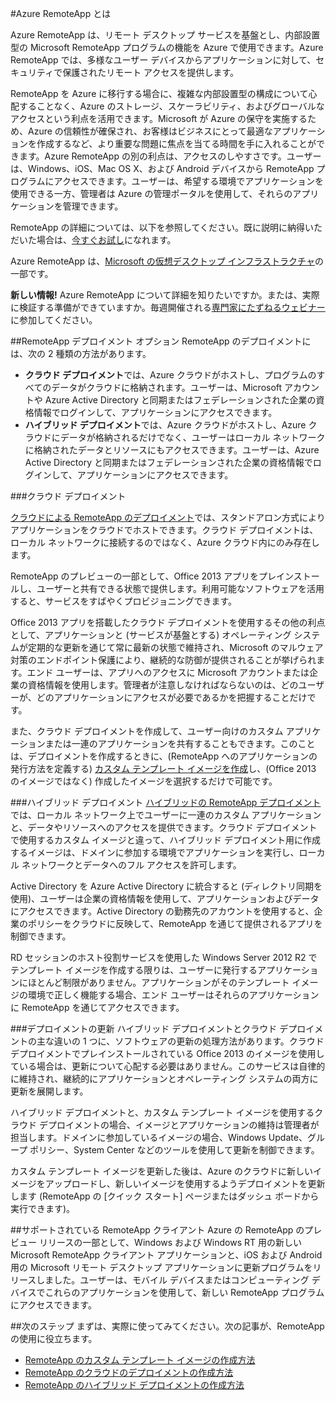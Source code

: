 ﻿<properties title="What is RemoteApp?" pageTitle="RemoteApp とは" description="Learn about Azure RemoteApp." metaKeywords="" services="" solutions="" documentationCenter="" authors="elizapo" manager="kathyw" />

<tags ms.service="remoteapp" ms.workload="tbd" ms.tgt_pltfrm="na" ms.devlang="na" ms.topic="article" ms.date="09/05/2014" ms.author="elizapo" ms.manager="kathyw" />

#Azure RemoteApp とは

Azure RemoteApp は、リモート デスクトップ サービスを基盤とし、内部設置型の Microsoft RemoteApp プログラムの機能を Azure で使用できます。Azure RemoteApp では、多様なユーザー デバイスからアプリケーションに対して、セキュリティで保護されたリモート アクセスを提供します。

RemoteApp を Azure に移行する場合に、複雑な内部設置型の構成について心配することなく、Azure のストレージ、スケーラビリティ、およびグローバルなアクセスという利点を活用できます。Microsoft が Azure の保守を実施するため、Azure の信頼性が確保され、お客様はビジネスにとって最適なアプリケーションを作成するなど、より重要な問題に焦点を当てる時間を手に入れることができます。Azure RemoteApp の別の利点は、アクセスのしやすさです。ユーザーは、Windows、iOS、Mac OS X、および Android デバイスから RemoteApp プログラムにアクセスできます。ユーザーは、希望する環境でアプリケーションを使用できる一方、管理者は Azure の管理ポータルを使用して、それらのアプリケーションを管理できます。 

RemoteApp の詳細については、以下を参照してください。既に説明に納得いただいた場合は、[今すぐお試し](http://azure.microsoft.com/ja-jp/services/remoteapp/)になれます。

Azure RemoteApp は、[Microsoft の仮想デスクトップ インフラストラクチャ](http://www.microsoft.com/ja-jp/server-cloud/products/virtual-desktop-infrastructure/explore.aspx)の一部です。

**新しい情報!** Azure RemoteApp について詳細を知りたいですか。または、実際に検証する準備ができていますか。毎週開催される[専門家にたずねるウェビナー](https://azureinfo.microsoft.com/US-Azure-WBNR-FY15-11Nov-AzureRemoteAppAskTheExperts-Registration-Page.html)に参加してください。

##RemoteApp デプロイメント オプション
RemoteApp のデプロイメントには、次の 2 種類の方法があります。


- **クラウド デプロイメント**では、Azure クラウドがホストし、プログラムのすべてのデータがクラウドに格納されます。ユーザーは、Microsoft アカウントや Azure Active Directory と同期またはフェデレーションされた企業の資格情報でログインして、アプリケーションにアクセスできます。
- **ハイブリッド デプロイメント**では、Azure クラウドがホストし、Azure クラウドにデータが格納されるだけでなく、ユーザーはローカル ネットワークに格納されたデータとリソースにもアクセスできます。ユーザーは、Azure Active Directory と同期またはフェデレーションされた企業の資格情報でログインして、アプリケーションにアクセスできます。

###クラウド デプロイメント

[クラウドによる RemoteApp のデプロイメント](http://azure.microsoft.com/ja-jp/documentation/articles/remoteapp-create-cloud-deployment/)では、スタンドアロン方式によりアプリケーションをクラウドでホストできます。クラウド デプロイメントは、ローカル ネットワークに接続するのではなく、Azure クラウド内にのみ存在します。

RemoteApp のプレビューの一部として、Office 2013 アプリをプレインストールし、ユーザーと共有できる状態で提供します。利用可能なソフトウェアを活用すると、サービスをすばやくプロビジョニングできます。

Office 2013 アプリを搭載したクラウド デプロイメントを使用するその他の利点として、アプリケーションと (サービスが基盤とする) オペレーティング システムが定期的な更新を通じて常に最新の状態で維持され、Microsoft のマルウェア対策のエンドポイント保護により、継続的な防御が提供されることが挙げられます。エンド ユーザーは、アプリへのアクセスに Microsoft アカウントまたは企業の資格情報を使用します。管理者が注意しなければならないのは、どのユーザーが、どのアプリケーションにアクセスが必要であるかを把握することだけです。

また、クラウド デプロイメントを作成して、ユーザー向けのカスタム アプリケーションまたは一連のアプリケーションを共有することもできます。このことは、デプロイメントを作成するときに、(RemoteApp へのアプリケーションの発行方法を定義する) [カスタム テンプレート イメージを作成](http://azure.microsoft.com/ja-jp/documentation/articles/remoteapp-create-custom-image/)し、(Office 2013 のイメージではなく) 作成したイメージを選択するだけで可能です。 

###ハイブリッド デプロイメント
[ハイブリッドの RemoteApp デプロイメント](http://azure.microsoft.com/ja-jp/documentation/articles/remoteapp-create-hybrid-deployment/)では、ローカル ネットワーク上でユーザーに一連のカスタム アプリケーションと、データやリソースへのアクセスを提供できます。クラウド デプロイメントで使用するカスタム イメージと違って、ハイブリッド デプロイメント用に作成するイメージは、ドメインに参加する環境でアプリケーションを実行し、ローカル ネットワークとデータへのフル アクセスを許可します。

Active Directory を Azure Active Directory に統合すると (ディレクトリ同期を使用)、ユーザーは企業の資格情報を使用して、アプリケーションおよびデータにアクセスできます。Active Directory の勤務先のアカウントを使用すると、企業のポリシーをクラウドに反映して、RemoteApp を通じて提供されるアプリを制御できます。

RD セッションのホスト役割サービスを使用した Windows Server 2012 R2 でテンプレート イメージを作成する限りは、ユーザーに発行するアプリケーションにほとんど制限がありません。アプリケーションがそのテンプレート イメージの環境で正しく機能する場合、エンド ユーザーはそれらのアプリケーションに RemoteApp を通じてアクセスできます。 

###デプロイメントの更新
ハイブリッド デプロイメントとクラウド デプロイメントの主な違いの 1 つに、ソフトウェアの更新の処理方法があります。クラウド デプロイメントでプレインストールされている Office 2013 のイメージを使用している場合は、更新について心配する必要はありません。このサービスは自律的に維持され、継続的にアプリケーションとオペレーティング システムの両方に更新を展開します。

ハイブリッド デプロイメントと、カスタム テンプレート イメージを使用するクラウド デプロイメントの場合、イメージとアプリケーションの維持は管理者が担当します。ドメインに参加しているイメージの場合、Windows Update、グループ ポリシー、System Center などのツールを使用して更新を制御できます。

カスタム テンプレート イメージを更新した後は、Azure のクラウドに新しいイメージをアップロードし、新しいイメージを使用するようデプロイメントを更新します (RemoteApp の [クイック スタート] ページまたはダッシュ ボードから実行できます)。

##サポートされている RemoteApp クライアント
Azure の RemoteApp のプレビュー リリースの一部として、Windows および Windows RT 用の新しい Microsoft RemoteApp クライアント アプリケーションと、iOS および Android 用の Microsoft リモート デスクトップ アプリケーションに更新プログラムをリリースしました。ユーザーは、モバイル デバイスまたはコンピューティング デバイスでこれらのアプリケーションを使用して、新しい RemoteApp プログラムにアクセスできます。

##次のステップ
まずは、実際に使ってみてください。次の記事が、RemoteApp の使用に役立ちます。

- [RemoteApp のカスタム テンプレート イメージの作成方法](http://azure.microsoft.com/ja-jp/documentation/articles/remoteapp-create-custom-image/)
- [RemoteApp のクラウドのデプロイメントの作成方法](http://azure.microsoft.com/ja-jp/documentation/articles/remoteapp-create-cloud-deployment/)
- [RemoteApp のハイブリッド デプロイメントの作成方法](http://azure.microsoft.com/ja-jp/documentation/articles/remoteapp-create-hybrid-deployment/)
